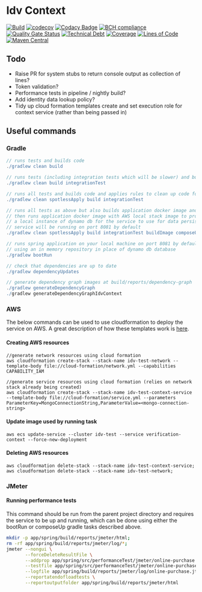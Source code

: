 # Idv Context

[![Build](https://github.com/michaelruocco/idv-context/workflows/pipeline/badge.svg)](https://github.com/michaelruocco/idv-context/actions)
[![codecov](https://codecov.io/gh/michaelruocco/idv-context/branch/master/graph/badge.svg)](https://codecov.io/gh/michaelruocco/idv-context)
[![Codacy Badge](https://app.codacy.com/project/badge/Grade/40d05ca3aa5347859953cd583225eee7)](https://www.codacy.com/gh/michaelruocco/idv-context/dashboard?utm_source=github.com&amp;utm_medium=referral&amp;utm_content=michaelruocco/idv-context&amp;utm_campaign=Badge_Grade)
[![BCH compliance](https://bettercodehub.com/edge/badge/michaelruocco/idv-context?branch=master)](https://bettercodehub.com/)
[![Quality Gate Status](https://sonarcloud.io/api/project_badges/measure?project=michaelruocco_idv-context&metric=alert_status)](https://sonarcloud.io/dashboard?id=michaelruocco_idv-context)
[![Technical Debt](https://sonarcloud.io/api/project_badges/measure?project=michaelruocco_idv-context&metric=sqale_index)](https://sonarcloud.io/dashboard?id=michaelruocco_idv-context)
[![Coverage](https://sonarcloud.io/api/project_badges/measure?project=michaelruocco_idv-context&metric=coverage)](https://sonarcloud.io/dashboard?id=michaelruocco_idv-context)
[![Lines of Code](https://sonarcloud.io/api/project_badges/measure?project=michaelruocco_idv-context&metric=ncloc)](https://sonarcloud.io/dashboard?id=michaelruocco_idv-context)
[![Maven Central](https://img.shields.io/maven-central/v/com.github.michaelruocco.idv/idv-context-spring-app.svg?label=Maven%20Central)](https://search.maven.org/search?q=g:%22com.github.michaelruocco.idv%22%20AND%20a:%22idv-context-spring-app%22)

## Todo

*   Raise PR for system stubs to return console output as collection of lines?
*   Token validation?
*   Performance tests in pipeline / nightly build?
*   Add identity data lookup policy?
*   Tidy up cloud formation templates create and set execution role for context service (rather than being passed in)

## Useful commands

### Gradle

```gradle
// runs tests and builds code
./gradlew clean build
```

```gradle
// runs tests (including integration tests which will be slower) and builds code
./gradlew clean build integrationTest
```

```gradle
// runs all tests and builds code and applies rules to clean up code formatting etc
./gradlew clean spotlessApply build integrationTest
```

```gradle
// runs all tests as above but also builds application docker image and
// then runs application docker image with AWS local stack image to provide
// a local instance of dynamo db for the service to use for data persistence
// service will be running on port 8081 by default
./gradlew clean spotlessApply build integrationTest buildImage composeUp
```

```gradle
// runs spring application on your local machine on port 8081 by default
// using an in memory repository in place of dynamo db database
./gradlew bootRun
```

```gradle
// check that dependencies are up to date
./gradlew dependencyUpdates
```

```gradle
// generate dependency graph images at build/reports/dependency-graph
./gradlew generateDependencyGraph
./gradlew generateDependencyGraphIdvContext
```

### AWS

The below commands can be used to use cloudformation to deploy the service on AWS.
A great description of how these templates work is [here](https://reflectoring.io/aws-cloudformation-deploy-docker-image/).

#### Creating AWS resources

```aws
//generate network resources using cloud formation
aws cloudformation create-stack --stack-name idv-test-network --template-body file://cloud-formation/network.yml --capabilities CAPABILITY_IAM
```

```aws
//generate service resources using cloud formation (relies on network stack already being created)
aws cloudformation create-stack --stack-name idv-test-context-service --template-body file://cloud-formation/service.yml --parameters ParameterKey=MongoConnectionString,ParameterValue=<mongo-connection-string>
```

#### Update image used by running task

```aws
aws ecs update-service --cluster idv-test --service verification-context --force-new-deployment
```

#### Deleting AWS resources

```aws
aws cloudformation delete-stack --stack-name idv-test-context-service;
aws cloudformation delete-stack --stack-name idv-test-network;
```

### JMeter

#### Running performance tests

This command should be run from the parent project directory and requires the service to
be up and running, which can be done using either the bootRun or composeUp gradle tasks
described above.

```sh
mkdir -p app/spring/build/reports/jmeter/html;
rm -rf app/spring/build/reports/jmeter/log/*;
jmeter --nongui \
       --forceDeleteResultFile \
       --addprop app/spring/src/performanceTest/jmeter/online-purchase.properties \
       --testfile app/spring/src/performanceTest/jmeter/online-purchase.jmx \
       --logfile app/spring/build/reports/jmeter/log/online-purchase.jtl \
       --reportatendofloadtests \
       --reportoutputfolder app/spring/build/reports/jmeter/html
```